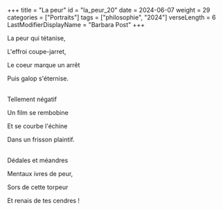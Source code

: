 +++
title = "La peur"
id = "la_peur_20"
date = 2024-06-07
weight = 29
categories = ["Portraits"]
tags = ["philosophie", "2024"]
verseLength = 6
LastModifierDisplayName = "Barbara Post"
+++

La peur qui tétanise,

L'effroi coupe-jarret,

Le coeur marque un arrêt

Puis galop s'éternise.

 \
Tellement négatif

Un film se rembobine

Et se courbe l'échine

Dans un frisson plaintif.

 \
Dédales et méandres

Mentaux ivres de peur,

Sors de cette torpeur

Et renais de tes cendres !
